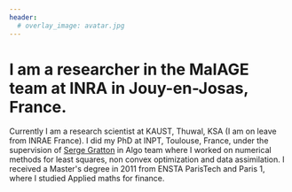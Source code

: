 ```yaml
---
header:
  # overlay_image: avatar.jpg
---
```

 

# I am a researcher in the MaIAGE team at INRA in Jouy-en-Josas, France. 
Currently I am a research scientist at KAUST, Thuwal, KSA (I am on leave from INRAE France). I did my PhD at INPT, Toulouse, France, under the supervision of [Serge Gratton](http://gratton.perso.enseeiht.fr/) in Algo team where I worked on numerical methods for least squares, non convex optimization and data assimilation. I received a Master's degree in 2011 from ENSTA ParisTech and Paris 1, where I studied Applied maths for finance.
